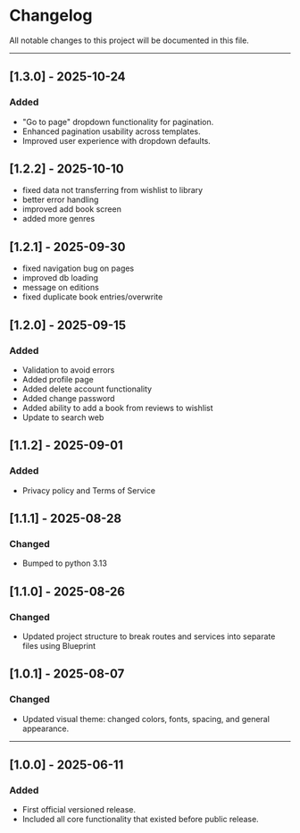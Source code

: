# Changelog
All notable changes to this project will be documented in this file.

---

## [1.3.0] - 2025-10-24
### Added
- "Go to page" dropdown functionality for pagination.
- Enhanced pagination usability across templates.
- Improved user experience with dropdown defaults.

## [1.2.2] - 2025-10-10
- fixed data not transferring from wishlist to library
- better error handling
- improved add book screen
- added more genres

## [1.2.1] - 2025-09-30
- fixed navigation bug on pages
- improved db loading
- message on editions
- fixed duplicate book entries/overwrite

## [1.2.0] - 2025-09-15
### Added
- Validation to avoid errors
- Added profile page
- Added delete account functionality
- Added change password
- Added ability to add a book from reviews to wishlist
- Update to search web

## [1.1.2] - 2025-09-01
### Added
- Privacy policy and Terms of Service

## [1.1.1] - 2025-08-28
### Changed
- Bumped to python 3.13

## [1.1.0] - 2025-08-26
### Changed
- Updated project structure to break routes and services into separate files using Blueprint 

## [1.0.1] - 2025-08-07
### Changed
- Updated visual theme: changed colors, fonts, spacing, and general appearance.

---

## [1.0.0] - 2025-06-11
### Added
- First official versioned release.
- Included all core functionality that existed before public release.
